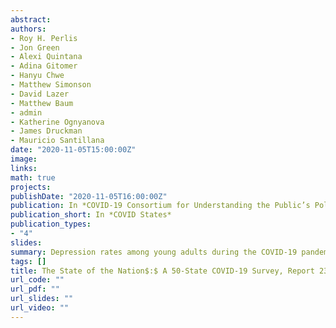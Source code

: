 ```yaml
---
abstract: 
authors:
- Roy H. Perlis
- Jon Green
- Alexi Quintana
- Adina Gitomer
- Hanyu Chwe
- Matthew Simonson
- David Lazer
- Matthew Baum
- admin
- Katherine Ognyanova
- James Druckman
- Mauricio Santillana
date: "2020-11-05T15:00:00Z"
image:
links:
math: true
projects:
publishDate: "2020-11-05T16:00:00Z"
publication: In *COVID-19 Consortium for Understanding the Public’s Policy Preferences Across States*
publication_short: In *COVID States*
publication_types:
- "4"
slides: 
summary: Depression rates among young adults during the COVID-19 pandemic
tags: []
title: The State of the Nation$:$ A 50-State COVID-19 Survey, Report 23$:$ Depression Among Young Adults
url_code: ""
url_pdf: ""
url_slides: ""
url_video: ""
---
```



